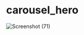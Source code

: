# carousel_hero

![Screenshot (71)](https://user-images.githubusercontent.com/101883268/162373567-d8188cb7-1fd1-4833-ad96-e9dd36267c7f.png)

